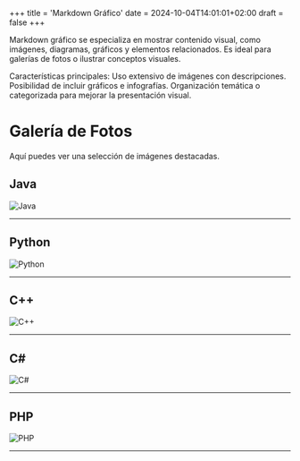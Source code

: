 +++
title = 'Markdown Gráfico'
date = 2024-10-04T14:01:01+02:00
draft = false
+++

Markdown gráfico se especializa en mostrar contenido visual, como imágenes, diagramas, gráficos y elementos relacionados. Es ideal para galerías de fotos o ilustrar conceptos visuales.

Características principales:
Uso extensivo de imágenes con descripciones.
Posibilidad de incluir gráficos e infografías.
Organización temática o categorizada para mejorar la presentación visual.

# Galería de Fotos

Aquí puedes ver una selección de imágenes destacadas.

## Java

![Java](/img/java.jpg)

---

## Python

![Python](/img/python.png)

---

## C++

![C++](/img/c++.png)

---

## C#

![C#](/img/c#.png)

---

## PHP

![PHP](/img/php.png)

---
